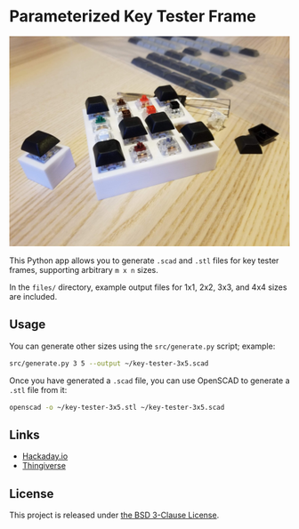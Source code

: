 # Parameterized Key Tester Frame

![Action Shot](images/action-shot.jpg)

This Python app allows you to generate `.scad` and `.stl` files for key tester frames, supporting
arbitrary `m x n` sizes.

In the `files/` directory, example output files for 1x1, 2x2, 3x3, and 4x4 sizes are included.


## Usage

You can generate other sizes using the `src/generate.py` script; example:

```bash
src/generate.py 3 5 --output ~/key-tester-3x5.scad
```

Once you have generated a `.scad` file, you can use OpenSCAD to generate a `.stl` file from it:

```bash
openscad -o ~/key-tester-3x5.stl ~/key-tester-3x5.scad
```


## Links

* [Hackaday.io](https://hackaday.io/project/176329-parameterized-key-tester-frame)
* [Thingiverse](https://www.thingiverse.com/thing:4685209)


## License

This project is released under [the BSD 3-Clause License](https://opensource.org/licenses/BSD-3-Clause).
